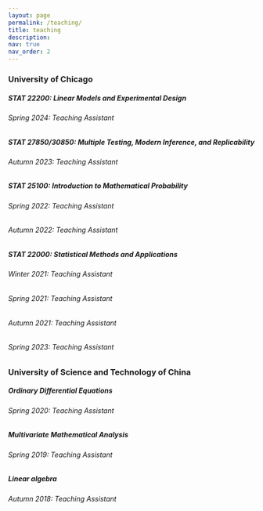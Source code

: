 ```yaml
---
layout: page
permalink: /teaching/
title: teaching
description:
nav: true
nav_order: 2
---
```


<h3 class="mt-4">University of Chicago</h3>

<div class="card mt-3">
  <div class="p-3">
    <div class="row">
      <div class="col-sm-10">
        <h5 class="font-weight-bold">STAT 22200: Linear Models and Experimental Design</h5>
      </div>
    </div>
    <h6 class="font-italic mt-2 mt-sm-0">Spring 2024: Teaching Assistant</h6>
  </div>
</div>

<div class="card mt-3">
  <div class="p-3">
    <div class="row">
      <div class="col-sm-10">
        <h5 class="font-weight-bold">STAT 27850/30850: Multiple Testing, Modern Inference, and Replicability</h5>
      </div>
    </div>
    <h6 class="font-italic mt-2 mt-sm-0">Autumn 2023: Teaching Assistant</h6>
  </div>
</div>

<div class="card mt-3">
  <div class="p-3">
    <div class="row">
      <div class="col-sm-10">
        <h5 class="font-weight-bold">STAT 25100: Introduction to Mathematical Probability</h5>
      </div>
    </div>
    <h6 class="font-italic mt-2 mt-sm-0">Spring 2022: Teaching Assistant</h6>
    <h6 class="font-italic mt-2 mt-sm-0">Autumn 2022: Teaching Assistant</h6>
  </div>
</div>

<div class="card mt-3">
  <div class="p-3">
    <div class="row">
      <div class="col-sm-10">
        <h5 class="font-weight-bold">STAT 22000: Statistical Methods and Applications</h5>
      </div>
    </div>
    <h6 class="font-italic mt-2 mt-sm-0">Winter 2021: Teaching Assistant</h6>
    <h6 class="font-italic mt-2 mt-sm-0">Spring 2021: Teaching Assistant</h6>
    <h6 class="font-italic mt-2 mt-sm-0">Autumn 2021: Teaching Assistant</h6>
    <h6 class="font-italic mt-2 mt-sm-0">Spring 2023: Teaching Assistant</h6>
  </div>
</div>


<h3 class="mt-4">University of Science and Technology of China</h3>

<div class="card mt-3">
  <div class="p-3">
    <div class="row">
      <div class="col-sm-10">
        <h5 class="font-weight-bold">Ordinary Differential Equations</h5>
      </div>
    </div>
    <h6 class="font-italic mt-2 mt-sm-0">Spring 2020: Teaching Assistant</h6>
  </div>
</div>


<div class="card mt-3">
  <div class="p-3">
    <div class="row">
      <div class="col-sm-10">
        <h5 class="font-weight-bold">Multivariate Mathematical Analysis</h5>
      </div>
    </div>
    <h6 class="font-italic mt-2 mt-sm-0">Spring 2019: Teaching Assistant</h6>
  </div>
</div>

<div class="card mt-3">
  <div class="p-3">
    <div class="row">
      <div class="col-sm-10">
        <h5 class="font-weight-bold">Linear algebra</h5>
      </div>
    </div>
    <h6 class="font-italic mt-2 mt-sm-0">Autumn 2018: Teaching Assistant</h6>
  </div>
</div>